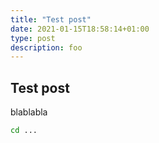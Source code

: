 ```yaml
---
title: "Test post"
date: 2021-01-15T18:58:14+01:00
type: post
description: foo
---
```


## Test post

blablabla

```bash
cd ...
```
